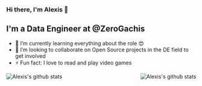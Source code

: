 ### Hi there, I'm Alexis 👋

<!--
**alexismanuel/alexismanuel** is a ✨ _special_ ✨ repository because its `README.md` (this file) appears on your GitHub profile.

Here are some ideas to get you started:

- 🔭 I’m currently working on ...
- 🌱 I’m currently learning ...
- 👯 I’m looking to collaborate on ...
- 🤔 I’m looking for help with ...
- 💬 Ask me about ...
- 📫 How to reach me: ...
- 😄 Pronouns: ...
- ⚡ Fun fact: ...
-->

## I'm a Data Engineer at @ZeroGachis
- 🌱 I’m currently learning everything about the role 😍
- 👯 I’m looking to collaborate on Open Source projects in the DE field to get involved
- ⚡ Fun fact: I love to read and play video games

<img align="left" alt="Alexis's github stats" src="https://github-readme-stats.vercel.app/api?username=alexismanuel&show_icons=true&hide_border=true&count_private=true">
<img align="right" alt="Alexis's github stats" src="https://github-readme-stats.vercel.app/api/top-langs/?username=alexismanuel&hide_border=true">
